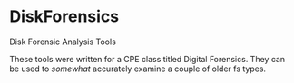 # DiskForensics
Disk Forensic Analysis Tools

These tools were written for a CPE class titled Digital Forensics. They can be used to *somewhat* accurately examine a couple of older fs types.
